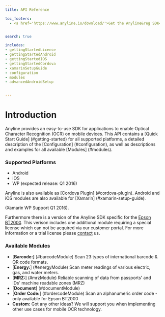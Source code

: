 ```yaml
---
title: API Reference

toc_footers:
  - <a href='https://www.anyline.io/download/'>Get the Anyline&reg SDK</a>


search: true

includes:
- gettingStartedLicense
- gettingStartedAndroid
- gettingStartedIOS
- gettingStartedCordova
- xamarinSetupGuide
- configuration
- modules
- advancedAndroidSetup


---
```


<!-- Content is split up in multiple files listed above, which can be found in the includes directory -->

# Introduction

Anyline provides an easy-to-use SDK for applications to enable Optical Character Recognition (OCR) on mobile devices.
This API contains a [Quick Start Guide] (#getting-started) for all supported platforms, a detailed description of the [Configuration] (#configuration), as well as descriptions and examples for all available [Modules] (#modules).<br/>


### Supported Platforms
- Android
- iOS
- WP (expected release: Q1 2016)

Anyline is also available as [Cordova Plugin] (#cordova-plugin).
Android and iOS modules are also available for [Xamarin] (#xamarin-setup-guide).

(Xamarin WP Support Q1 2016).

Furthermore there is a version of the Anyline SDK specific for the <a href='https://tech.moverio.epson.com/en/work/'>Epson BT2000</a>. This verison includes one additional module requiring a special license which can not be acquired via our customer portal. For more information or a trial license please <a href="https://www.anyline.io/support-request/">contact</a> us.

### Available Modules
- [**Barcode:**] (#barcodeModule)  Scan 23 types of international barcode & QR code formats.
- [**Energy:**] (#energyModule) Scan meter readings of various electric, gas, and water meters.
- [**MRZ:**] (#mrzModule)  Reliable scanning of data from passports' and IDs' machine readable zones (MRZ)
- [**Document**] (#documentModule)
- [**Order Code:**] (#ordercodeModule)  Scan an alphanumeric order code - only available for Epson BT2000
- **Custom:** Got any other ideas? We will support you when implementing other use cases for mobile OCR technology.
